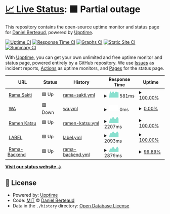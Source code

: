 # [📈 Live Status](https://dani.github.io/up): <!--live status--> **🟧 Partial outage**

This repository contains the open-source uptime monitor and status page for [Daniel Berteaud](https://www.ehtrace.com), powered by [Upptime](https://github.com/upptime/upptime).

[![Uptime CI](https://github.com/dani/up/workflows/Uptime%20CI/badge.svg)](https://github.com/dani/up/actions?query=workflow%3A%22Uptime+CI%22)
[![Response Time CI](https://github.com/dani/up/workflows/Response%20Time%20CI/badge.svg)](https://github.com/dani/up/actions?query=workflow%3A%22Response+Time+CI%22)
[![Graphs CI](https://github.com/dani/up/workflows/Graphs%20CI/badge.svg)](https://github.com/dani/up/actions?query=workflow%3A%22Graphs+CI%22)
[![Static Site CI](https://github.com/dani/up/workflows/Static%20Site%20CI/badge.svg)](https://github.com/dani/up/actions?query=workflow%3A%22Static+Site+CI%22)
[![Summary CI](https://github.com/dani/up/workflows/Summary%20CI/badge.svg)](https://github.com/dani/up/actions?query=workflow%3A%22Summary+CI%22)

With [Upptime](https://upptime.js.org), you can get your own unlimited and free uptime monitor and status page, powered entirely by a GitHub repository. We use [Issues](https://github.com/dani/up/issues) as incident reports, [Actions](https://github.com/dani/up/actions) as uptime monitors, and [Pages](https://dani.github.io/up) for the status page.

<!--start: status pages-->
<!-- This summary is generated by Upptime (https://github.com/upptime/upptime) -->
<!-- Do not edit this manually, your changes will be overwritten -->
<!-- prettier-ignore -->
| URL | Status | History | Response Time | Uptime |
| --- | ------ | ------- | ------------- | ------ |
| <img alt="" src="https://icons.duckduckgo.com/ip3/www.ramasakti.com.ico" height="13"> [Rama Sakti](https://www.ramasakti.com) | 🟩 Up | [rama-sakti.yml](https://github.com/danichrisd/up/commits/HEAD/history/rama-sakti.yml) | <details><summary><img alt="Response time graph" src="./graphs/rama-sakti/response-time-week.png" height="20"> 581ms</summary><br><a href="https://danichrisd.github.io/up/history/rama-sakti"><img alt="Response time 733" src="https://img.shields.io/endpoint?url=https%3A%2F%2Fraw.githubusercontent.com%2Fdanichrisd%2Fup%2FHEAD%2Fapi%2Frama-sakti%2Fresponse-time.json"></a><br><a href="https://danichrisd.github.io/up/history/rama-sakti"><img alt="24-hour response time 555" src="https://img.shields.io/endpoint?url=https%3A%2F%2Fraw.githubusercontent.com%2Fdanichrisd%2Fup%2FHEAD%2Fapi%2Frama-sakti%2Fresponse-time-day.json"></a><br><a href="https://danichrisd.github.io/up/history/rama-sakti"><img alt="7-day response time 581" src="https://img.shields.io/endpoint?url=https%3A%2F%2Fraw.githubusercontent.com%2Fdanichrisd%2Fup%2FHEAD%2Fapi%2Frama-sakti%2Fresponse-time-week.json"></a><br><a href="https://danichrisd.github.io/up/history/rama-sakti"><img alt="30-day response time 567" src="https://img.shields.io/endpoint?url=https%3A%2F%2Fraw.githubusercontent.com%2Fdanichrisd%2Fup%2FHEAD%2Fapi%2Frama-sakti%2Fresponse-time-month.json"></a><br><a href="https://danichrisd.github.io/up/history/rama-sakti"><img alt="1-year response time 762" src="https://img.shields.io/endpoint?url=https%3A%2F%2Fraw.githubusercontent.com%2Fdanichrisd%2Fup%2FHEAD%2Fapi%2Frama-sakti%2Fresponse-time-year.json"></a></details> | <details><summary><a href="https://danichrisd.github.io/up/history/rama-sakti">100.00%</a></summary><a href="https://danichrisd.github.io/up/history/rama-sakti"><img alt="All-time uptime 99.70%" src="https://img.shields.io/endpoint?url=https%3A%2F%2Fraw.githubusercontent.com%2Fdanichrisd%2Fup%2FHEAD%2Fapi%2Frama-sakti%2Fuptime.json"></a><br><a href="https://danichrisd.github.io/up/history/rama-sakti"><img alt="24-hour uptime 100.00%" src="https://img.shields.io/endpoint?url=https%3A%2F%2Fraw.githubusercontent.com%2Fdanichrisd%2Fup%2FHEAD%2Fapi%2Frama-sakti%2Fuptime-day.json"></a><br><a href="https://danichrisd.github.io/up/history/rama-sakti"><img alt="7-day uptime 100.00%" src="https://img.shields.io/endpoint?url=https%3A%2F%2Fraw.githubusercontent.com%2Fdanichrisd%2Fup%2FHEAD%2Fapi%2Frama-sakti%2Fuptime-week.json"></a><br><a href="https://danichrisd.github.io/up/history/rama-sakti"><img alt="30-day uptime 99.94%" src="https://img.shields.io/endpoint?url=https%3A%2F%2Fraw.githubusercontent.com%2Fdanichrisd%2Fup%2FHEAD%2Fapi%2Frama-sakti%2Fuptime-month.json"></a><br><a href="https://danichrisd.github.io/up/history/rama-sakti"><img alt="1-year uptime 99.62%" src="https://img.shields.io/endpoint?url=https%3A%2F%2Fraw.githubusercontent.com%2Fdanichrisd%2Fup%2FHEAD%2Fapi%2Frama-sakti%2Fuptime-year.json"></a></details>
| <img alt="" src="https://icons.duckduckgo.com/ip3/103.150.92.1.ico" height="13"> [WA](http://103.150.92.1:1680/) | 🟥 Down | [wa.yml](https://github.com/danichrisd/up/commits/HEAD/history/wa.yml) | <details><summary><img alt="Response time graph" src="./graphs/wa/response-time-week.png" height="20"> 0ms</summary><br><a href="https://danichrisd.github.io/up/history/wa"><img alt="Response time 519" src="https://img.shields.io/endpoint?url=https%3A%2F%2Fraw.githubusercontent.com%2Fdanichrisd%2Fup%2FHEAD%2Fapi%2Fwa%2Fresponse-time.json"></a><br><a href="https://danichrisd.github.io/up/history/wa"><img alt="24-hour response time 0" src="https://img.shields.io/endpoint?url=https%3A%2F%2Fraw.githubusercontent.com%2Fdanichrisd%2Fup%2FHEAD%2Fapi%2Fwa%2Fresponse-time-day.json"></a><br><a href="https://danichrisd.github.io/up/history/wa"><img alt="7-day response time 0" src="https://img.shields.io/endpoint?url=https%3A%2F%2Fraw.githubusercontent.com%2Fdanichrisd%2Fup%2FHEAD%2Fapi%2Fwa%2Fresponse-time-week.json"></a><br><a href="https://danichrisd.github.io/up/history/wa"><img alt="30-day response time 0" src="https://img.shields.io/endpoint?url=https%3A%2F%2Fraw.githubusercontent.com%2Fdanichrisd%2Fup%2FHEAD%2Fapi%2Fwa%2Fresponse-time-month.json"></a><br><a href="https://danichrisd.github.io/up/history/wa"><img alt="1-year response time 538" src="https://img.shields.io/endpoint?url=https%3A%2F%2Fraw.githubusercontent.com%2Fdanichrisd%2Fup%2FHEAD%2Fapi%2Fwa%2Fresponse-time-year.json"></a></details> | <details><summary><a href="https://danichrisd.github.io/up/history/wa">0.00%</a></summary><a href="https://danichrisd.github.io/up/history/wa"><img alt="All-time uptime 49.88%" src="https://img.shields.io/endpoint?url=https%3A%2F%2Fraw.githubusercontent.com%2Fdanichrisd%2Fup%2FHEAD%2Fapi%2Fwa%2Fuptime.json"></a><br><a href="https://danichrisd.github.io/up/history/wa"><img alt="24-hour uptime 0.00%" src="https://img.shields.io/endpoint?url=https%3A%2F%2Fraw.githubusercontent.com%2Fdanichrisd%2Fup%2FHEAD%2Fapi%2Fwa%2Fuptime-day.json"></a><br><a href="https://danichrisd.github.io/up/history/wa"><img alt="7-day uptime 0.00%" src="https://img.shields.io/endpoint?url=https%3A%2F%2Fraw.githubusercontent.com%2Fdanichrisd%2Fup%2FHEAD%2Fapi%2Fwa%2Fuptime-week.json"></a><br><a href="https://danichrisd.github.io/up/history/wa"><img alt="30-day uptime 1.38%" src="https://img.shields.io/endpoint?url=https%3A%2F%2Fraw.githubusercontent.com%2Fdanichrisd%2Fup%2FHEAD%2Fapi%2Fwa%2Fuptime-month.json"></a><br><a href="https://danichrisd.github.io/up/history/wa"><img alt="1-year uptime 36.05%" src="https://img.shields.io/endpoint?url=https%3A%2F%2Fraw.githubusercontent.com%2Fdanichrisd%2Fup%2FHEAD%2Fapi%2Fwa%2Fuptime-year.json"></a></details>
| <img alt="" src="https://icons.duckduckgo.com/ip3/systemalpha.net.ico" height="13"> [Ramen Katsu](https://systemalpha.net/ramenkatsu) | 🟩 Up | [ramen-katsu.yml](https://github.com/danichrisd/up/commits/HEAD/history/ramen-katsu.yml) | <details><summary><img alt="Response time graph" src="./graphs/ramen-katsu/response-time-week.png" height="20"> 2207ms</summary><br><a href="https://danichrisd.github.io/up/history/ramen-katsu"><img alt="Response time 2518" src="https://img.shields.io/endpoint?url=https%3A%2F%2Fraw.githubusercontent.com%2Fdanichrisd%2Fup%2FHEAD%2Fapi%2Framen-katsu%2Fresponse-time.json"></a><br><a href="https://danichrisd.github.io/up/history/ramen-katsu"><img alt="24-hour response time 1923" src="https://img.shields.io/endpoint?url=https%3A%2F%2Fraw.githubusercontent.com%2Fdanichrisd%2Fup%2FHEAD%2Fapi%2Framen-katsu%2Fresponse-time-day.json"></a><br><a href="https://danichrisd.github.io/up/history/ramen-katsu"><img alt="7-day response time 2207" src="https://img.shields.io/endpoint?url=https%3A%2F%2Fraw.githubusercontent.com%2Fdanichrisd%2Fup%2FHEAD%2Fapi%2Framen-katsu%2Fresponse-time-week.json"></a><br><a href="https://danichrisd.github.io/up/history/ramen-katsu"><img alt="30-day response time 3160" src="https://img.shields.io/endpoint?url=https%3A%2F%2Fraw.githubusercontent.com%2Fdanichrisd%2Fup%2FHEAD%2Fapi%2Framen-katsu%2Fresponse-time-month.json"></a><br><a href="https://danichrisd.github.io/up/history/ramen-katsu"><img alt="1-year response time 2778" src="https://img.shields.io/endpoint?url=https%3A%2F%2Fraw.githubusercontent.com%2Fdanichrisd%2Fup%2FHEAD%2Fapi%2Framen-katsu%2Fresponse-time-year.json"></a></details> | <details><summary><a href="https://danichrisd.github.io/up/history/ramen-katsu">100.00%</a></summary><a href="https://danichrisd.github.io/up/history/ramen-katsu"><img alt="All-time uptime 99.63%" src="https://img.shields.io/endpoint?url=https%3A%2F%2Fraw.githubusercontent.com%2Fdanichrisd%2Fup%2FHEAD%2Fapi%2Framen-katsu%2Fuptime.json"></a><br><a href="https://danichrisd.github.io/up/history/ramen-katsu"><img alt="24-hour uptime 100.00%" src="https://img.shields.io/endpoint?url=https%3A%2F%2Fraw.githubusercontent.com%2Fdanichrisd%2Fup%2FHEAD%2Fapi%2Framen-katsu%2Fuptime-day.json"></a><br><a href="https://danichrisd.github.io/up/history/ramen-katsu"><img alt="7-day uptime 100.00%" src="https://img.shields.io/endpoint?url=https%3A%2F%2Fraw.githubusercontent.com%2Fdanichrisd%2Fup%2FHEAD%2Fapi%2Framen-katsu%2Fuptime-week.json"></a><br><a href="https://danichrisd.github.io/up/history/ramen-katsu"><img alt="30-day uptime 100.00%" src="https://img.shields.io/endpoint?url=https%3A%2F%2Fraw.githubusercontent.com%2Fdanichrisd%2Fup%2FHEAD%2Fapi%2Framen-katsu%2Fuptime-month.json"></a><br><a href="https://danichrisd.github.io/up/history/ramen-katsu"><img alt="1-year uptime 99.65%" src="https://img.shields.io/endpoint?url=https%3A%2F%2Fraw.githubusercontent.com%2Fdanichrisd%2Fup%2FHEAD%2Fapi%2Framen-katsu%2Fuptime-year.json"></a></details>
| <img alt="" src="https://icons.duckduckgo.com/ip3/systemalpha.net.ico" height="13"> [LABEL](https://systemalpha.net/label) | 🟩 Up | [label.yml](https://github.com/danichrisd/up/commits/HEAD/history/label.yml) | <details><summary><img alt="Response time graph" src="./graphs/label/response-time-week.png" height="20"> 2093ms</summary><br><a href="https://danichrisd.github.io/up/history/label"><img alt="Response time 1752" src="https://img.shields.io/endpoint?url=https%3A%2F%2Fraw.githubusercontent.com%2Fdanichrisd%2Fup%2FHEAD%2Fapi%2Flabel%2Fresponse-time.json"></a><br><a href="https://danichrisd.github.io/up/history/label"><img alt="24-hour response time 1780" src="https://img.shields.io/endpoint?url=https%3A%2F%2Fraw.githubusercontent.com%2Fdanichrisd%2Fup%2FHEAD%2Fapi%2Flabel%2Fresponse-time-day.json"></a><br><a href="https://danichrisd.github.io/up/history/label"><img alt="7-day response time 2093" src="https://img.shields.io/endpoint?url=https%3A%2F%2Fraw.githubusercontent.com%2Fdanichrisd%2Fup%2FHEAD%2Fapi%2Flabel%2Fresponse-time-week.json"></a><br><a href="https://danichrisd.github.io/up/history/label"><img alt="30-day response time 2304" src="https://img.shields.io/endpoint?url=https%3A%2F%2Fraw.githubusercontent.com%2Fdanichrisd%2Fup%2FHEAD%2Fapi%2Flabel%2Fresponse-time-month.json"></a><br><a href="https://danichrisd.github.io/up/history/label"><img alt="1-year response time 1994" src="https://img.shields.io/endpoint?url=https%3A%2F%2Fraw.githubusercontent.com%2Fdanichrisd%2Fup%2FHEAD%2Fapi%2Flabel%2Fresponse-time-year.json"></a></details> | <details><summary><a href="https://danichrisd.github.io/up/history/label">100.00%</a></summary><a href="https://danichrisd.github.io/up/history/label"><img alt="All-time uptime 99.35%" src="https://img.shields.io/endpoint?url=https%3A%2F%2Fraw.githubusercontent.com%2Fdanichrisd%2Fup%2FHEAD%2Fapi%2Flabel%2Fuptime.json"></a><br><a href="https://danichrisd.github.io/up/history/label"><img alt="24-hour uptime 100.00%" src="https://img.shields.io/endpoint?url=https%3A%2F%2Fraw.githubusercontent.com%2Fdanichrisd%2Fup%2FHEAD%2Fapi%2Flabel%2Fuptime-day.json"></a><br><a href="https://danichrisd.github.io/up/history/label"><img alt="7-day uptime 100.00%" src="https://img.shields.io/endpoint?url=https%3A%2F%2Fraw.githubusercontent.com%2Fdanichrisd%2Fup%2FHEAD%2Fapi%2Flabel%2Fuptime-week.json"></a><br><a href="https://danichrisd.github.io/up/history/label"><img alt="30-day uptime 100.00%" src="https://img.shields.io/endpoint?url=https%3A%2F%2Fraw.githubusercontent.com%2Fdanichrisd%2Fup%2FHEAD%2Fapi%2Flabel%2Fuptime-month.json"></a><br><a href="https://danichrisd.github.io/up/history/label"><img alt="1-year uptime 99.78%" src="https://img.shields.io/endpoint?url=https%3A%2F%2Fraw.githubusercontent.com%2Fdanichrisd%2Fup%2FHEAD%2Fapi%2Flabel%2Fuptime-year.json"></a></details>
| <img alt="" src="https://icons.duckduckgo.com/ip3/systemalpha.net.ico" height="13"> [Rama-Backend](https://systemalpha.net/ramasakti) | 🟩 Up | [rama-backend.yml](https://github.com/danichrisd/up/commits/HEAD/history/rama-backend.yml) | <details><summary><img alt="Response time graph" src="./graphs/rama-backend/response-time-week.png" height="20"> 2879ms</summary><br><a href="https://danichrisd.github.io/up/history/rama-backend"><img alt="Response time 1451" src="https://img.shields.io/endpoint?url=https%3A%2F%2Fraw.githubusercontent.com%2Fdanichrisd%2Fup%2FHEAD%2Fapi%2Frama-backend%2Fresponse-time.json"></a><br><a href="https://danichrisd.github.io/up/history/rama-backend"><img alt="24-hour response time 5660" src="https://img.shields.io/endpoint?url=https%3A%2F%2Fraw.githubusercontent.com%2Fdanichrisd%2Fup%2FHEAD%2Fapi%2Frama-backend%2Fresponse-time-day.json"></a><br><a href="https://danichrisd.github.io/up/history/rama-backend"><img alt="7-day response time 2879" src="https://img.shields.io/endpoint?url=https%3A%2F%2Fraw.githubusercontent.com%2Fdanichrisd%2Fup%2FHEAD%2Fapi%2Frama-backend%2Fresponse-time-week.json"></a><br><a href="https://danichrisd.github.io/up/history/rama-backend"><img alt="30-day response time 2033" src="https://img.shields.io/endpoint?url=https%3A%2F%2Fraw.githubusercontent.com%2Fdanichrisd%2Fup%2FHEAD%2Fapi%2Frama-backend%2Fresponse-time-month.json"></a><br><a href="https://danichrisd.github.io/up/history/rama-backend"><img alt="1-year response time 1559" src="https://img.shields.io/endpoint?url=https%3A%2F%2Fraw.githubusercontent.com%2Fdanichrisd%2Fup%2FHEAD%2Fapi%2Frama-backend%2Fresponse-time-year.json"></a></details> | <details><summary><a href="https://danichrisd.github.io/up/history/rama-backend">99.89%</a></summary><a href="https://danichrisd.github.io/up/history/rama-backend"><img alt="All-time uptime 99.66%" src="https://img.shields.io/endpoint?url=https%3A%2F%2Fraw.githubusercontent.com%2Fdanichrisd%2Fup%2FHEAD%2Fapi%2Frama-backend%2Fuptime.json"></a><br><a href="https://danichrisd.github.io/up/history/rama-backend"><img alt="24-hour uptime 99.23%" src="https://img.shields.io/endpoint?url=https%3A%2F%2Fraw.githubusercontent.com%2Fdanichrisd%2Fup%2FHEAD%2Fapi%2Frama-backend%2Fuptime-day.json"></a><br><a href="https://danichrisd.github.io/up/history/rama-backend"><img alt="7-day uptime 99.89%" src="https://img.shields.io/endpoint?url=https%3A%2F%2Fraw.githubusercontent.com%2Fdanichrisd%2Fup%2FHEAD%2Fapi%2Frama-backend%2Fuptime-week.json"></a><br><a href="https://danichrisd.github.io/up/history/rama-backend"><img alt="30-day uptime 99.97%" src="https://img.shields.io/endpoint?url=https%3A%2F%2Fraw.githubusercontent.com%2Fdanichrisd%2Fup%2FHEAD%2Fapi%2Frama-backend%2Fuptime-month.json"></a><br><a href="https://danichrisd.github.io/up/history/rama-backend"><img alt="1-year uptime 99.67%" src="https://img.shields.io/endpoint?url=https%3A%2F%2Fraw.githubusercontent.com%2Fdanichrisd%2Fup%2FHEAD%2Fapi%2Frama-backend%2Fuptime-year.json"></a></details>

<!--end: status pages-->

[**Visit our status website →**](https://dani.github.io/up)

## 📄 License

- Powered by: [Upptime](https://github.com/upptime/upptime)
- Code: [MIT](./LICENSE) © [Daniel Berteaud](https://www.ehtrace.com)
- Data in the `./history` directory: [Open Database License](https://opendatacommons.org/licenses/odbl/1-0/)
